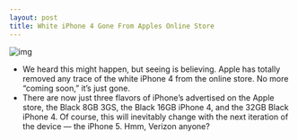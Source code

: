 ```yaml
---
layout: post
title: White iPhone 4 Gone From Apples Online Store
---
```

![img](http://media.idownloadblog.com/wp-content/uploads/2010/10/White-iPhone-4-Gone-From-Apple-Store-e1288326582271.png)
* We heard this might happen, but seeing is believing. Apple has totally removed any trace of the white iPhone 4 from the online store. No more “coming soon,” it’s just gone.
* There are now just three flavors of iPhone’s advertised on the Apple store, the Black 8GB 3GS, the Black 16GB iPhone 4, and the 32GB Black iPhone 4. Of course, this will inevitably change with the next iteration of the device — the iPhone 5. Hmm, Verizon anyone?

